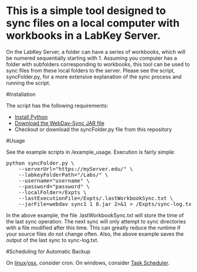 # This is a simple tool designed to sync files on a local computer with workbooks in a LabKey Server.  

On the LabKey Server, a folder can have a series of workbooks, which will be numered sequentially starting with 1.  Assuming
you computer has a folder with subfolders corresponding to workbooks, this tool can be used to sync files from these local folders 
to the server.  Please see the script, syncFolder.py, for a more extensive explanation of the sync process and running the script.

#Installation

The script has the following requirements:

- [Install Python](https://www.python.org/downloads/)
- [Download the WebDav-Sync JAR file](https://sourceforge.net/projects/webdav-sync/)
- Checkout or download the syncFolder.py file from this repository

#Usage

See the example scripts in /example_usage.  Execution is fairly simple:

<pre>
python syncFolder.py \
	--serverUrl="https://myServer.edu/" \
	--labkeyFolderPath="/Labs/" \
	--username="username" \
	--password="password" \
	--localFolder=/Expts \
	--lastExecutionFile=/Expts/.lastWorkbookSync.txt \
	--jarFile=webdav_sync1_1_8.jar 2>&1 > /Expts/sync-log.txt
</pre>

In the above example, the file .lastWorkbookSync.txt will store the time of the last sync operation.  The next sync will only attempt to sync directories with a file modified after this time.  This can greatly reduce the runtime if your source files do not change often.  Also, the above example saves the output of the last sync to sync-log.txt.

#Scheduling for Automatic Backup

On [linux](https://www.cyberciti.biz/faq/how-do-i-add-jobs-to-cron-under-linux-or-unix-oses/)/[osx](https://ole.michelsen.dk/blog/schedule-jobs-with-crontab-on-mac-osx.html), consider cron.  On windows, consider [Task Scheduler](https://www.digitalcitizen.life/how-create-task-basic-task-wizard).